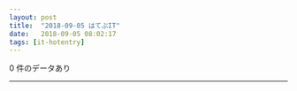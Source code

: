 ```yaml
---
layout: post
title:  "2018-09-05 はてぶIT"
date:   2018-09-05 08:02:17
tags: [it-hotentry]
---
```

0 件のデータあり

<hr>
